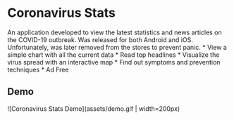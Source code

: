 # Coronavirus Stats

An application developed to view the latest statistics and news articles on the COVID-19 outbreak. Was released for both Android and iOS. Unfortunately, was later removed from the stores to prevent panic.
	* View a simple chart with all the current data
	* Read top headlines
	* Visualize the virus spread with an interactive map
	* Find out symptoms and prevention techniques
	* Ad Free

## Demo
![Coronavirus Stats Demo](assets/demo.gif | width=200px)
